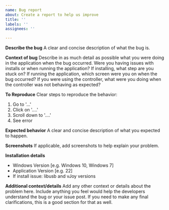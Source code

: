 ```yaml
---
name: Bug report
about: Create a report to help us improve
title: ''
labels: ''
assignees: ''

---
```


**Describe the bug**
A clear and concise description of what the bug is.

**Context of bug**
Describe in as much detail as possible what you were doing in the application when the bug occurred. Were you having issues with installs or when running the application? If installing, what step are you stuck on? If running the application, which screen were you on when the bug occurred? If you were using the controller, what were you doing when the controller was not behaving as expected?

**To Reproduce**
Clear steps to reproduce the behavior:
1. Go to '...'
2. Click on '....'
3. Scroll down to '....'
4. See error

**Expected behavior**
A clear and concise description of what you expected to happen.

**Screenshots**
If applicable, add screenshots to help explain your problem.

**Installation details**
 - Windows Version [e.g. Windows 10, Windows 7]
 - Application Version [e.g. 22]
 - If install issue: libusb and vJoy versions

**Additional context/details**
Add any other context or details about the problem here. Include anything you feel would help the developers understand the bug or your issue post. If you need to make any final clarifications, this is a good section for that as well.
